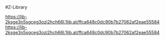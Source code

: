 #Z-Library

https://lib-2ksge3n5sgceg3ozi2hch66l.1lib.at/ffca648c0dc90b7b27062af2eae55584
https://lib-2ksge3n5sgceg3ozi2hch66l.1lib.at/ffca648c0dc90b7b27062af2eae55584

